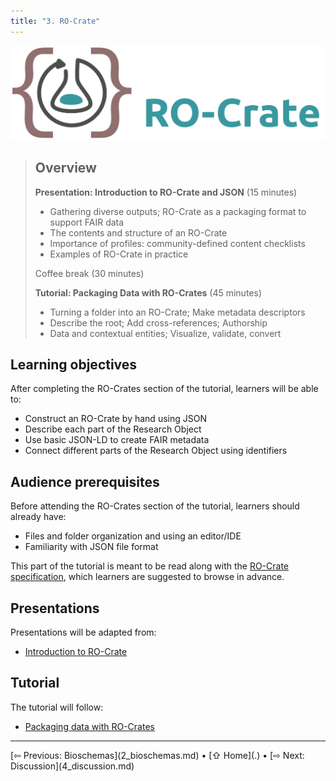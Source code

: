 ```yaml
---
title: "3. RO-Crate"
---
```


![RO-Crate logo](images/ro-crate-wide.svg)

> ## Overview
> **Presentation: Introduction to RO-Crate and JSON** (15 minutes)
> * Gathering diverse outputs; RO-Crate as a packaging format to support FAIR data
> * The contents and structure of an RO-Crate
> * Importance of profiles: community-defined content checklists
> * Examples of RO-Crate in practice
> 
> Coffee break (30 minutes)
> 
> **Tutorial: Packaging Data with RO-Crates** (45 minutes)
> 
> * Turning a folder into an RO-Crate; Make metadata descriptors  
> * Describe the root; Add cross-references; Authorship  
> * Data and contextual entities; Visualize, validate, convert

## Learning objectives

After completing the RO-Crates section of the tutorial, learners will be able to:

* Construct an RO-Crate by hand using JSON
* Describe each part of the Research Object
* Use basic JSON-LD to create FAIR metadata
* Connect different parts of the Research Object using identifiers


## Audience prerequisites

Before attending the RO-Crates section of the tutorial, learners should already have:

* Files and folder organization and using an editor/IDE
* Familiarity with JSON file format

This part of the tutorial is meant to be read along with the [RO-Crate specification](https://www.researchobject.org/ro-crate/specification/1.2/index.html), which learners are suggested to browse in advance.

## Presentations

Presentations will be adapted from:

- [Introduction to RO-Crate](https://docs.google.com/presentation/d/1d-3PnEytZhhjSCKwit1wdcdS6cV7ALWG/edit?slide=id.p1)

## Tutorial

The tutorial will follow:
- [Packaging data with RO-Crates](https://www.researchobject.org/packaging_data_with_ro-crate/)

<hr />
[⇦ Previous: Bioschemas](2_bioschemas.md) • [⇧ Home](.) • [⇨ Next: Discussion](4_discussion.md)
